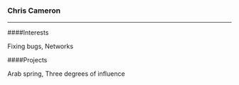 ### Chris Cameron

***

####Interests

   Fixing bugs, Networks

####Projects

   Arab spring, Three degrees of influence

